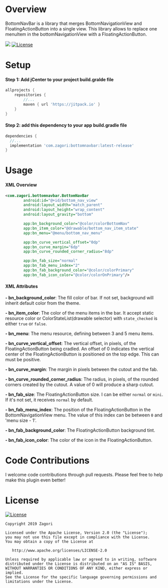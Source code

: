 # Overview
BottomNavBar is a library that merges BottomNavigationView and FloatingActionButton into a single view. This library allows to replace one menuItem in the bottomNavigationView with a FloatingActionButton.

<a href="https://bintray.com/zagori/maven/com.zagori:bottomnavbar/1.0.0/link"><img src="https://api.bintray.com/packages/zagori/maven/com.zagori:bottomnavbar/images/download.svg?version=1.0.0"/></a>
[![License](https://img.shields.io/badge/License-Apache%202.0-blue.svg)](https://opensource.org/licenses/Apache-2.0)


# Setup
#### Step 1: Add jCenter to your project build.gralde file
```gradle
allprojects {
	repositories {
		//...
		maven { url 'https://jitpack.io' }
	}
}
```
#### Step 2: add this dependency to your app build.gradle file
```gradle
dependencies {
  //...
  implementation 'com.zagori:bottomnavbar:latest-release'
}
```
# Usage
#### XML Overview
```XML
<com.zagori.bottomnavbar.BottomNavBar
        android:id="@+id/bottom_nav_view"
        android:layout_width="match_parent"
        android:layout_height="wrap_content"
        android:layout_gravity="bottom"

        app:bn_background_color="@color/colorBottomNav"
        app:bn_item_color="@drawable/bottom_nav_item_state"
        app:bn_menu="@menu/bottom_nav_menu"

        app:bn_curve_vertical_offset="0dp"
        app:bn_curve_margin="6dp"
        app:bn_curve_rounded_corner_radius="8dp"

        app:bn_fab_size="normal"
        app:bn_fab_menu_index="2"
        app:bn_fab_background_color="@color/colorPrimary"
        app:bn_fab_icon_color="@color/colorOnPrimary"/>
```

#### XML Attributes
**- bn_background_color**: The fill color of bar. If not set, background will inherit default color from the theme.

**- bn_item_color**: The color of the menu items in the bar. It accept static resource color or ColorStateList(drawable selector) with `state_checked` is either `true` or `false`.

**- bn_menu**: The menu resource, defining between 3 and 5 menu items.

**- bn_curve_vertical_offset**: The vertical offset, in pixels, of the FloatingActionButton being cradled. An offset of 0 indicates the vertical center of the FloatingActionButton is positioned on the top edge. This can must be positive.

**- bn_curve_margin**: The margin in pixels between the cutout and the fab.

**- bn_curve_rounded_corner_radius**: The radius, in pixels, of the rounded corners created by the cutout. A value of 0 will produce a sharp cutout.

**- bn_fab_size**: The FloatingActionButton size. I can be either `normal` or `mini`. If it's not set, it receives `normal` by default.

**- bn_fab_menu_index**: The position of the FloatingActionButton in the BottomNavigationView menu. The value of this index can be between `0` and 'menu size - 1'.

**- bn_fab_background_color**: The FloatingActionButton background tint.

**- bn_fab_icon_color**: The color of the icon in the FloatingActionButton.


# Code Contributions
I welcome code contributions through pull requests. Please feel free to help make this plugin even better!


# License
[![License](https://img.shields.io/badge/License-Apache%202.0-blue.svg)](https://opensource.org/licenses/Apache-2.0)
```
Copyright 2019 Zagori

Licensed under the Apache License, Version 2.0 (the "License");
you may not use this file except in compliance with the License.
You may obtain a copy of the License at

   http://www.apache.org/licenses/LICENSE-2.0

Unless required by applicable law or agreed to in writing, software
distributed under the License is distributed on an "AS IS" BASIS,
WITHOUT WARRANTIES OR CONDITIONS OF ANY KIND, either express or implied.
See the License for the specific language governing permissions and
limitations under the License.
```
